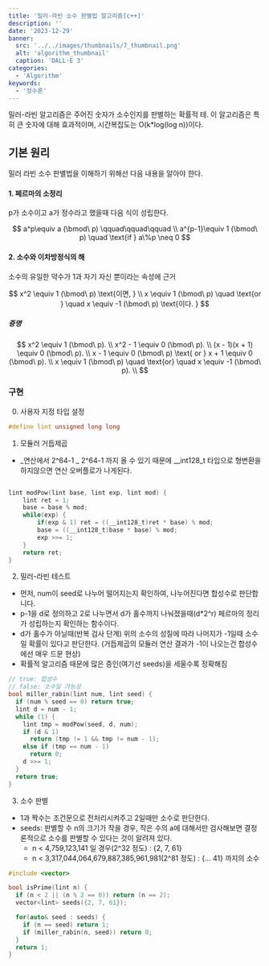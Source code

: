 ```yaml
---
title: '밀러-라빈 소수 판별법 알고리즘[c++]'
description: ''
date: '2023-12-29'
banner:
  src: '../../images/thumbnails/7_thumbnail.png'
  alt: 'algorithm_thumbnail'
  caption: 'DALL·E 3'
categories:
  - 'Algorithm'
keywords:
  - '정수론'
---
```


밀러-라빈 알고리즘은 주어진 숫자가 소수인지를 판별하는 확률적 테. 이 알고리즘은 특히 큰 숫자에 대해 효과적이며, 시간복잡도는 O(k\*log(log n))이다.

## 기본 원리

밀러 라빈 소수 판별법을 이해하기 위해선 다음 내용을 알아야 한다.

#### 1. 페르마의 소정리

p가 소수이고 a가 정수라고 했을때 다음 식이 성립한다.

$$
a^p\equiv a (\bmod\ p) \qquad\qquad\qquad \\
a^{p-1}\equiv 1 (\bmod\ p) \quad \text{if } a\%p \neq 0
$$

#### 2. 소수와 이차방정식의 해

소수의 유일한 약수가 1과 자기 자신 뿐이라는 속성에 근거

$$
x^2 \equiv 1  (\bmod\ p) \text{이면, } \\
x \equiv 1 (\bmod\ p) \quad \text{or }  \quad x \equiv -1 (\bmod\ p) \text{이다. }
$$

##### 증명

$$
x^2 \equiv 1  (\bmod\ p). \\
x^2 - 1 \equiv 0 (\bmod\ p). \\
(x - 1)(x + 1) \equiv 0 (\bmod\ p). \\
x - 1 \equiv 0 (\bmod\ p) \text{ or } x + 1 \equiv 0 (\bmod\ p). \\
x \equiv 1 (\bmod\ p) \quad \text{or} \quad x \equiv -1 (\bmod\ p). \\
$$

### 구현

0. 사용자 지정 타입 설정

```cpp
#define lint unsigned long long
```

1. 모듈러 거듭제곱

- _연산에서 2^64-1 _ 2^64-1 까지 올 수 있기 때문에 \_\_int128_t 타입으로 형변환을 하지않으면 연산 오버플로가 나게된다.

```cpp

lint modPow(lint base, lint exp, lint mod) {
    lint ret = 1;
    base = base % mod;
    while(exp) {
        if(exp & 1) ret = ((__int128_t)ret * base) % mod;
        base = ((__int128_t)base * base) % mod;
        exp >>= 1;
    }
    return ret;
}
```

2. 밀러-라빈 테스트

- 먼저, num이 seed로 나누어 떨어지는지 확인하여, 나누어진다면 합성수로 판단합니다.
- p-1을 d로 정의하고 2로 나누면서 d가 홀수까지 나눠졌을때(d\*2^r) 페르마의 정리가 성립하는지 확인하는 함수이다.
- d가 홀수가 아닐때(반복 검사 단계) 위의 소수의 성질에 따라 나머지가 -1일때 소수일 확률이 있다고 판단한다.
  (거듭제곱의 모듈러 연산 결과가 -1이 나오는건 합성수에선 매우 드문 현상)
- 확률적 알고리즘 때문에 많은 증인(여기선 seeds)을 세울수록 정확해짐

```cpp
// true: 합성수
// false: 소수일 가능성
bool miller_rabin(lint num, lint seed) {
  if (num % seed == 0) return true;
  lint d = num - 1;
  while (1) {
    lint tmp = modPow(seed, d, num);
    if (d & 1)
      return (tmp != 1 && tmp != num - 1);
    else if (tmp == num - 1)
      return 0;
    d >>= 1;
  }
  return true;
}
```

3. 소수 판별

- 1과 짝수는 조건문으로 전처리시켜주고 2일때만 소수로 판단한다.
- seeds: 판별할 수 n의 크기가 작을 경우, 작은 수의 a에 대해서만 검사해보면 결정론적으로 소수를 판별할 수 있다는 것이 알려져 있다.
  - n < 4,759,123,141 일 경우(2^32 정도) : {2, 7, 61}
  - n < 3,317,044,064,679,887,385,961,981(2^81 정도) : {... 41} 까지의 소수

```cpp
#include <vector>

bool isPrime(lint n) {
  if (n < 2 || (n % 2 == 0)) return (n == 2);
  vector<lint> seeds({2, 7, 61});

  for(auto& seed : seeds) {
    if (n == seed) return 1;
    if (miller_rabin(n, seed)) return 0;
  }
  return 1;
}
```
